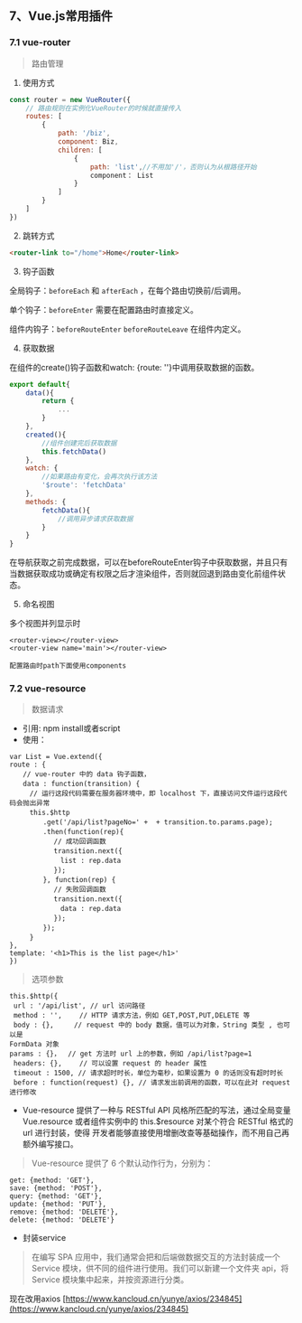 ## 7、Vue.js常用插件

### 7.1 vue-router

>  路由管理

1. 使用方式

```javascript
const router = new VueRouter({
    // 路由规则在实例化VueRouter的时候就直接传入
    routes: [
        {
            path: '/biz',
            component: Biz,
            children: [
                {
                    path: 'list',//不用加'/'，否则认为从根路径开始
                    component： List
                }
            ]
        }
    ]
})
```

2. 跳转方式

```html
<router-link to="/home">Home</router-link>
```

3. 钩子函数

全局钩子：`beforeEach` 和 `afterEach` ，在每个路由切换前/后调用。

单个钩子：`beforeEnter` 需要在配置路由时直接定义。

组件内钩子：`beforeRouteEnter` `beforeRouteLeave` 在组件内定义。

4. 获取数据

在组件的create()钩子函数和watch: {route: ''}中调用获取数据的函数。

```javascript
export default{
    data(){
        return {
            ...
        }
    },
    created(){
        //组件创建完后获取数据
        this.fetchData()
    },
    watch: {
        //如果路由有变化，会再次执行该方法
        '$route': 'fetchData'
    },
    methods: {
        fetchData(){
            //调用异步请求获取数据
        }
    }
}
```

在导航获取之前完成数据，可以在beforeRouteEnter钩子中获取数据，并且只有当数据获取成功或确定有权限之后才渲染组件，否则就回退到路由变化前组件状态。

5. 命名视图

多个视图并列显示时

```
<router-view></router-view>
<router-view name='main'></router-view>

配置路由时path下面使用components
```



### 7.2  vue-resource

>  数据请求

- 引用: npm install或者script
- 使用：
```
var List = Vue.extend({
route : {
　　// vue-router 中的 data 钩子函数，
　　data : function(transition) {
　　　// 运行这段代码需要在服务器环境中，即 localhost 下，直接访问文件运行这段代码会抛出异常
　　　this.$http
　　　　　.get('/api/list?pageNo=' +  + transition.to.params.page);
　　　　　.then(function(rep){
　　　　　　 // 成功回调函数
　　　　　　 transition.next({
　　　　　　　 list : rep.data
　　　　　　 });
　　　　　}, function(rep) {
　　　　　　 // 失败回调函数
　　　　　　 transition.next({
　　　　　　　 data : rep.data
　　　　　　 });
　　　　　});
　　　}
},
template: '<h1>This is the list page</h1>'
})
```
> 选项参数
```
this.$http({
 url : '/api/list', // url 访问路径
 method : '',　　 // HTTP 请求方法，例如 GET,POST,PUT,DELETE 等
 body : {},　　　// request 中的 body 数据，值可以为对象，String 类型 , 也可以是
FormData 对象 
params : {}，　 // get 方法时 url 上的参数，例如 /api/list?page=1
 headers: {},　　 // 可以设置 request 的 header 属性
 timeout : 1500, // 请求超时时长，单位为毫秒，如果设置为 0 的话则没有超时时长
 before : function(request) {}, // 请求发出前调用的函数，可以在此对 request进行修改

```
- Vue-resource 提供了一种与 RESTful API 风格所匹配的写法，通过全局变量 Vue.resource 或者组件实例中的 this.$resource 对某个符合 RESTful 格式的 url 进行封装，使得
开发者能够直接使用增删改查等基础操作，而不用自己再额外编写接口。
> Vue-resource 提供了 6 个默认动作行为，分别为：
```
get: {method: 'GET'},
save: {method: 'POST'},
query: {method: 'GET'},
update: {method: 'PUT'},
remove: {method: 'DELETE'},
delete: {method: 'DELETE'}
```

- 封装service
> 在编写 SPA 应用中，我们通常会把和后端做数据交互的方法封装成一个 Service 模块，供不同的组件进行使用。我们可以新建一个文件夹 api，将 Service 模块集中起来，并按资源进行分类。

现在改用axios [https://www.kancloud.cn/yunye/axios/234845](https://www.kancloud.cn/yunye/axios/234845)